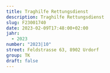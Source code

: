 ```yaml
---
title: Traghilfe Rettungsdienst
description: Traghilfe Rettungsdienst
slug: F23001740
date: 2023-02-09T17:48:00+02:00
jahr:
  - 2023
number: "2023|10"
street: Feldstrasse 63, 8902 Urdorf
group: TK
draft: false
---
```

